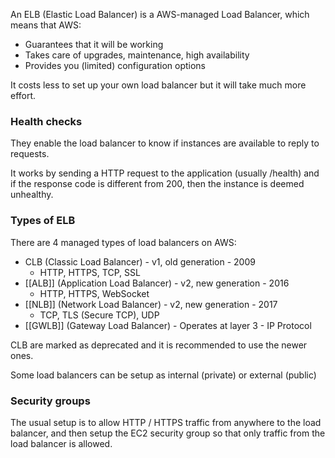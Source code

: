 An ELB (Elastic Load Balancer) is a AWS-managed Load Balancer, which means that AWS:
- Guarantees that it will be working 
- Takes care of upgrades, maintenance, high availability
- Provides you (limited) configuration options

It costs less to set up your own load balancer but it will take much more effort.

### Health checks

They enable the load balancer to know if instances are available to reply to requests.

It works by sending a HTTP request to the application (usually /health) and if the response code is different from 200, then the instance is deemed unhealthy.

### Types of ELB

There are 4 managed types of load balancers on AWS:
- CLB (Classic Load Balancer) - v1, old generation - 2009
	- HTTP, HTTPS, TCP, SSL
- [[ALB]] (Application Load Balancer) - v2, new generation - 2016
	- HTTP, HTTPS, WebSocket
- [[NLB]] (Network Load Balancer) - v2, new generation - 2017
	- TCP, TLS (Secure TCP), UDP
- [[GWLB]] (Gateway Load Balancer) - Operates at layer 3 - IP Protocol

CLB are marked as deprecated and it is recommended to use the newer ones.

Some load balancers can be setup as internal (private) or external (public)

### Security groups

The usual setup is to allow HTTP / HTTPS traffic from anywhere to the load balancer, and then setup the EC2 security group so that only traffic from the load balancer is allowed.